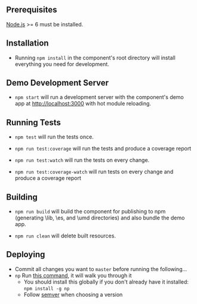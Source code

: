 ## Prerequisites

[Node.js](http://nodejs.org/) >= 6 must be installed.

## Installation

- Running `npm install` in the component's root directory will install everything you need for development.

## Demo Development Server

- `npm start` will run a development server with the component's demo app at [http://localhost:3000](http://localhost:3000) with hot module reloading.

## Running Tests

- `npm test` will run the tests once.

- `npm run test:coverage` will run the tests and produce a coverage report

- `npm run test:watch` will run the tests on every change.

- `npm run test:coverage-watch` will run tests on every change and produce a coverage report

## Building

- `npm run build` will build the component for publishing to npm (generating \lib, \es, and \umd directories) and also bundle the demo app.

- `npm run clean` will delete built resources.

## Deploying

- Commit all changes you want to `master` before running the following...
- `np` Run [this command](https://github.com/sindresorhus/np), it will walk you through it
  - You should install this globally if you don't already have it installed: `npm install -g np`
  - Follow [semver](https://semver.org/) when choosing a version
